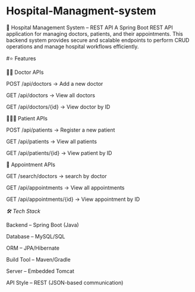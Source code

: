 # Hospital-Managment-system
🏥 Hospital Management System – REST API
A Spring Boot REST API application for managing doctors, patients, and their appointments.
This backend system provides secure and scalable endpoints to perform CRUD operations and manage hospital workflows efficiently.

 #⭐ Features

👨‍⚕ Doctor APIs

POST /api/doctors → Add a new doctor

GET /api/doctors → View all doctors

GET /api/doctors/{id} → View doctor by ID


🧑‍🤝‍🧑 Patient APIs

POST /api/patients → Register a new patient

GET /api/patients → View all patients

GET /api/patients/{id} → View patient by ID

📅 Appointment APIs

GET /search/doctors -> search by doctor

GET /api/appointments → View all appointments

GET /api/appointments/{id} → View appointment by ID

*🛠 Tech Stack*

Backend – Spring Boot (Java)

Database – MySQL/SQL

ORM – JPA/Hibernate

Build Tool – Maven/Gradle

Server – Embedded Tomcat

API Style – REST (JSON-based communication)


